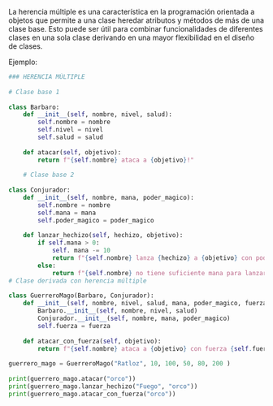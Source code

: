 
La herencia múltiple es una característica en la programación orientada a objetos que permite a una clase heredar atributos y métodos de más de una clase base. Esto puede ser útil para combinar funcionalidades de diferentes clases en una sola clase derivando en una mayor flexibilidad en el diseño de clases.

Ejemplo:


```python
### HERENCIA MÚLTIPLE  
  
# Clase base 1  
  
class Barbaro:  
    def __init__(self, nombre, nivel, salud):  
        self.nombre = nombre  
        self.nivel = nivel  
        self.salud = salud  
  
    def atacar(self, objetivo):  
        return f"{self.nombre} ataca a {objetivo}!"  
  
    # Clase base 2  
  
class Conjurador:  
    def __init__(self, nombre, mana, poder_magico):  
        self.nombre = nombre  
        self.mana = mana  
        self.poder_magico = poder_magico  
  
    def lanzar_hechizo(self, hechizo, objetivo):  
        if self.mana > 0:  
            self. mana -= 10  
            return f"{self.nombre} lanza {hechizo} a {objetivo} con poder {self.poder_magico}!"  
        else:  
            return f"{self.nombre} no tiene suficiente mana para lanzar hechizos"  
# Clase derivada con herencia múltiple  
  
class GuerreroMago(Barbaro, Conjurador):  
    def __init__(self, nombre, nivel, salud, mana, poder_magico, fuerza):  
        Barbaro.__init__(self, nombre, nivel, salud)  
        Conjurador.__init__(self, nombre, mana, poder_magico)  
        self.fuerza = fuerza  
  
    def atacar_con_fuerza(self, objetivo):  
        return f"{self.nombre} ataca a {objetivo} con fuerza {self.fuerza}!"  
  
guerrero_mago = GuerreroMago("Ratloz", 10, 100, 50, 80, 200 )  
  
print(guerrero_mago.atacar("orco"))  
print(guerrero_mago.lanzar_hechizo("Fuego", "orco"))  
print(guerrero_mago.atacar_con_fuerza("orco"))
```
